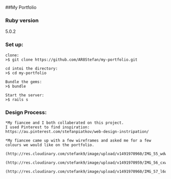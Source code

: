 ##My Portfolio

### Ruby version
5.0.2

### Set up:

	clone:
	>$ git clone https://github.com/AR8Stefan/my-portfolio.git

	cd intoi the directory:
	>$ cd my-portfolio	

	Bundle the gems:
	>$ bundle

	Start the server:
	>$ rails s

### Design Process:

	*My fiancee and I both collaberated on this project.
	I used Pinterest to find inspiration: https://au.pinterest.com/stefanpiatkov/web-design-instripation/

	*My fiancee came up with a few wireframes and asked me for a few colours we would like on the portfolio. 

	(http://res.cloudinary.com/stefank9/image/upload/v1491970960/IMG_55_wdwpzt.png)

	(http://res.cloudinary.com/stefank9/image/upload/v1491970959/IMG_56_cxw93q.png)

	(http://res.cloudinary.com/stefank9/image/upload/v1491970960/IMG_57_l6o0uh.png)


